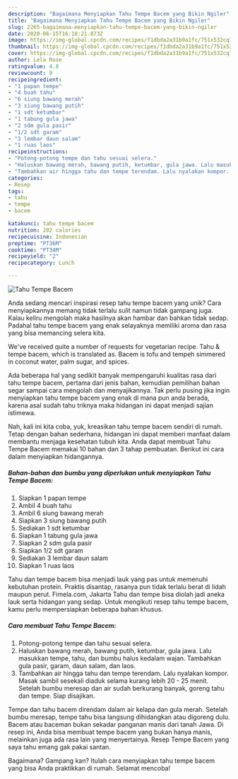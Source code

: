 ```yaml
---
description: "Bagaimana Menyiapkan Tahu Tempe Bacem yang Bikin Ngiler"
title: "Bagaimana Menyiapkan Tahu Tempe Bacem yang Bikin Ngiler"
slug: 2265-bagaimana-menyiapkan-tahu-tempe-bacem-yang-bikin-ngiler
date: 2020-06-15T16:18:21.873Z
image: https://img-global.cpcdn.com/recipes/f1dbda2a31b9a1fc/751x532cq70/tahu-tempe-bacem-foto-resep-utama.jpg
thumbnail: https://img-global.cpcdn.com/recipes/f1dbda2a31b9a1fc/751x532cq70/tahu-tempe-bacem-foto-resep-utama.jpg
cover: https://img-global.cpcdn.com/recipes/f1dbda2a31b9a1fc/751x532cq70/tahu-tempe-bacem-foto-resep-utama.jpg
author: Lela Rose
ratingvalue: 4.8
reviewcount: 9
recipeingredient:
- "1 papan tempe"
- "4 buah tahu"
- "6 siung bawang merah"
- "3 siung bawang putih"
- "1 sdt ketumbar"
- "1 tabung gula jawa"
- "2 sdm gula pasir"
- "1/2 sdt garam"
- "3 lembar daun salam"
- "1 ruas laos"
recipeinstructions:
- "Potong-potong tempe dan tahu sesuai selera."
- "Haluskan bawang merah, bawang putih, ketumbar, gula jawa. Lalu masukkan tempe, tahu, dan bumbu halus kedalam wajan. Tambahkan gula pasir, garam, daun salam, dan laos."
- "Tambahkan air hingga tahu dan tempe terendam. Lalu nyalakan kompor. Masak sambil sesekali diaduk selama kurang lebih 20 - 25 menit. Setelah bumbu meresap dan air sudah berkurang banyak, goreng tahu dan tempe. Siap disajikan."
categories:
- Resep
tags:
- tahu
- tempe
- bacem

katakunci: tahu tempe bacem 
nutrition: 202 calories
recipecuisine: Indonesian
preptime: "PT36M"
cooktime: "PT34M"
recipeyield: "2"
recipecategory: Lunch

---
```



![Tahu Tempe Bacem](https://img-global.cpcdn.com/recipes/f1dbda2a31b9a1fc/751x532cq70/tahu-tempe-bacem-foto-resep-utama.jpg)

Anda sedang mencari inspirasi resep tahu tempe bacem yang unik? Cara menyiapkannya memang tidak terlalu sulit namun tidak gampang juga. Kalau keliru mengolah maka hasilnya akan hambar dan bahkan tidak sedap. Padahal tahu tempe bacem yang enak selayaknya memiliki aroma dan rasa yang bisa memancing selera kita.

We&#39;ve received quite a number of requests for vegetarian recipe. Tahu &amp; tempe bacem, which is translated as. Bacem is tofu and tempeh simmered in coconut water, palm sugar, and spices.

Ada beberapa hal yang sedikit banyak mempengaruhi kualitas rasa dari tahu tempe bacem, pertama dari jenis bahan, kemudian pemilihan bahan segar sampai cara mengolah dan menyajikannya. Tak perlu pusing jika ingin menyiapkan tahu tempe bacem yang enak di mana pun anda berada, karena asal sudah tahu triknya maka hidangan ini dapat menjadi sajian istimewa.


Nah, kali ini kita coba, yuk, kreasikan tahu tempe bacem sendiri di rumah. Tetap dengan bahan sederhana, hidangan ini dapat memberi manfaat dalam membantu menjaga kesehatan tubuh kita. Anda dapat membuat Tahu Tempe Bacem memakai 10 bahan dan 3 tahap pembuatan. Berikut ini cara dalam menyiapkan hidangannya.

<!--inarticleads1-->

##### Bahan-bahan dan bumbu yang diperlukan untuk menyiapkan Tahu Tempe Bacem:

1. Siapkan 1 papan tempe
1. Ambil 4 buah tahu
1. Ambil 6 siung bawang merah
1. Siapkan 3 siung bawang putih
1. Sediakan 1 sdt ketumbar
1. Siapkan 1 tabung gula jawa
1. Siapkan 2 sdm gula pasir
1. Siapkan 1/2 sdt garam
1. Sediakan 3 lembar daun salam
1. Siapkan 1 ruas laos


Tahu dan tempe bacem bisa menjadi lauk yang pas untuk memenuhi kebutuhan protein. Praktis disantap, rasanya pun tidak terlalu berat di lidah maupun perut. Fimela.com, Jakarta Tahu dan tempe bisa diolah jadi aneka lauk serta hidangan yang sedap. Untuk mengikuti resep tahu tempe bacem, kamu perlu mempersiapkan beberapa bahan khusus. 

<!--inarticleads2-->

##### Cara membuat Tahu Tempe Bacem:

1. Potong-potong tempe dan tahu sesuai selera.
1. Haluskan bawang merah, bawang putih, ketumbar, gula jawa. Lalu masukkan tempe, tahu, dan bumbu halus kedalam wajan. Tambahkan gula pasir, garam, daun salam, dan laos.
1. Tambahkan air hingga tahu dan tempe terendam. Lalu nyalakan kompor. Masak sambil sesekali diaduk selama kurang lebih 20 - 25 menit. Setelah bumbu meresap dan air sudah berkurang banyak, goreng tahu dan tempe. Siap disajikan.


Tempe dan tahu bacem direndam dalam air kelapa dan gula merah. Setelah bumbu meresap, tempe tahu bisa langsung dihidangkan atau digoreng dulu. Bacem atau baceman bukan sekadar panganan manis dari tanah Jawa. Di resep ini, Anda bisa membuat tempe bacem yang bukan hanya manis, melainkan juga ada rasa lain yang menyertainya. Resep Tempe Bacem yang saya tahu emang gak pakai santan. 

Bagaimana? Gampang kan? Itulah cara menyiapkan tahu tempe bacem yang bisa Anda praktikkan di rumah. Selamat mencoba!
